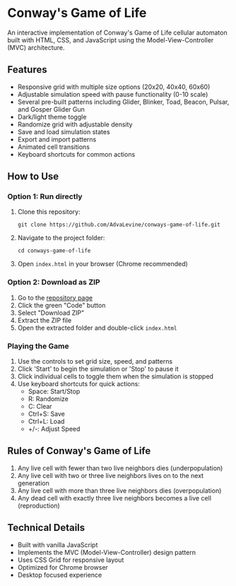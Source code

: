 # Conway's Game of Life

An interactive implementation of Conway's Game of Life cellular automaton built with HTML, CSS, and JavaScript using the Model-View-Controller (MVC) architecture.

## Features

- Responsive grid with multiple size options (20x20, 40x40, 60x60)
- Adjustable simulation speed with pause functionality (0-10 scale)
- Several pre-built patterns including Glider, Blinker, Toad, Beacon, Pulsar, and Gosper Glider Gun
- Dark/light theme toggle
- Randomize grid with adjustable density
- Save and load simulation states
- Export and import patterns
- Animated cell transitions
- Keyboard shortcuts for common actions

## How to Use

### Option 1: Run directly
1. Clone this repository:
   ```
   git clone https://github.com/AdvaLevine/conways-game-of-life.git
   ```
2. Navigate to the project folder:
   ```
   cd conways-game-of-life
   ```
3. Open `index.html` in your browser (Chrome recommended)

### Option 2: Download as ZIP
1. Go to the [repository page](https://github.com/AdvaLevine/conways-game-of-life)
2. Click the green "Code" button
3. Select "Download ZIP"
4. Extract the ZIP file
5. Open the extracted folder and double-click `index.html`

### Playing the Game
1. Use the controls to set grid size, speed, and patterns
2. Click 'Start' to begin the simulation or 'Stop' to pause it
3. Click individual cells to toggle them when the simulation is stopped
4. Use keyboard shortcuts for quick actions:
   - Space: Start/Stop
   - R: Randomize
   - C: Clear
   - Ctrl+S: Save
   - Ctrl+L: Load
   - +/-: Adjust Speed

## Rules of Conway's Game of Life

1. Any live cell with fewer than two live neighbors dies (underpopulation)
2. Any live cell with two or three live neighbors lives on to the next generation
3. Any live cell with more than three live neighbors dies (overpopulation)
4. Any dead cell with exactly three live neighbors becomes a live cell (reproduction)

## Technical Details

- Built with vanilla JavaScript
- Implements the MVC (Model-View-Controller) design pattern
- Uses CSS Grid for responsive layout
- Optimized for Chrome browser
- Desktop focused experience 
